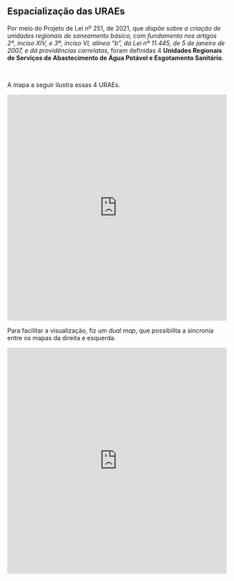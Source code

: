 ## Espacialização das URAEs

Por meio do Projeto de Lei nº 251, de 2021, que *dispõe sobre a criação de unidades regionais de saneamento básico, com fundamento nos artigos 2º, inciso XIV, e 3º, inciso VI, alínea “b”, da Lei nº 11.445, de 5 de janeiro de 2007, e dá providências correlatas*, foram definidas 4 **Unidades Regionais de Serviços de Abastecimento de Água Potável e Esgotamento Sanitário**.

<br>

A mapa a seguir ilustra essas 4 URAEs.

<iframe width="100%" height="520" frameborder="0" src="https://rawcdn.githack.com/michelmetran/pl251/b766678ff808cea9f76d1fdbc355eea2ae62f1f6/maps/pl251_map.html" allowfullscreen webkitallowfullscreen mozallowfullscreen oallowfullscreen msallowfullscreen></iframe>

<br>

Para facilitar a visualização, fiz um *dual map*, que possibilita a sincronia entre os mapas da direita e esquerda.

<iframe width="100%" height="520" frameborder="0" src="https://rawcdn.githack.com/michelmetran/pl251/b766678ff808cea9f76d1fdbc355eea2ae62f1f6/maps/pl251_map_dual.html" allowfullscreen webkitallowfullscreen mozallowfullscreen oallowfullscreen msallowfullscreen></iframe>


<!--- 
https://raw.githack.com/

https://raw.githack.com/michelmetran/pl251/main/maps/pl251_map.html
https://raw.githack.com/michelmetran/pl251/main/maps/pl251_map_dual.html

https://raw.githubusercontent.com/michelmetran/pl251/main/maps/pl251_map.html
https://raw.githubusercontent.com/michelmetran/pl251/main/maps/pl251_map_dual.html
-->


